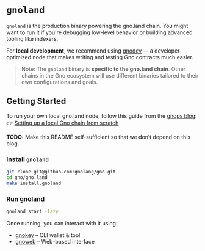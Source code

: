 # `gnoland`

`gnoland` is the production binary powering the gno.land chain. You might want to run it if you're debugging low-level behavior or building advanced tooling like indexers.

For **local development**, we recommend using [gnodev](../../../contribs/gnodev) — a developer-optimized node that makes writing and testing Gno contracts much easier.

> Note: The `gnoland` binary is **specific to the gno.land chain**. Other chains in the Gno ecosystem will use different binaries tailored to their own configurations and goals.

## Getting Started

To run your own local gno.land node, follow this guide from the [gnops blog](https://gnops.io/):  
👉 [Setting up a local Gno chain from scratch](https://gnops.io/articles/guides/local-chain/)

**TODO:** Make this README self-sufficient so that we don’t depend on this blog.

### Install `gnoland`

```bash
git clone git@github.com:gnolang/gno.git
cd gno/gno.land
make install.gnoland
```

### Run gnoland

```bash
gnoland start -lazy
```

Once running, you can interact with it using:
- [gnokey](../gnokey) – CLI wallet & tool
- [gnoweb](../gnoweb) – Web-based interface
